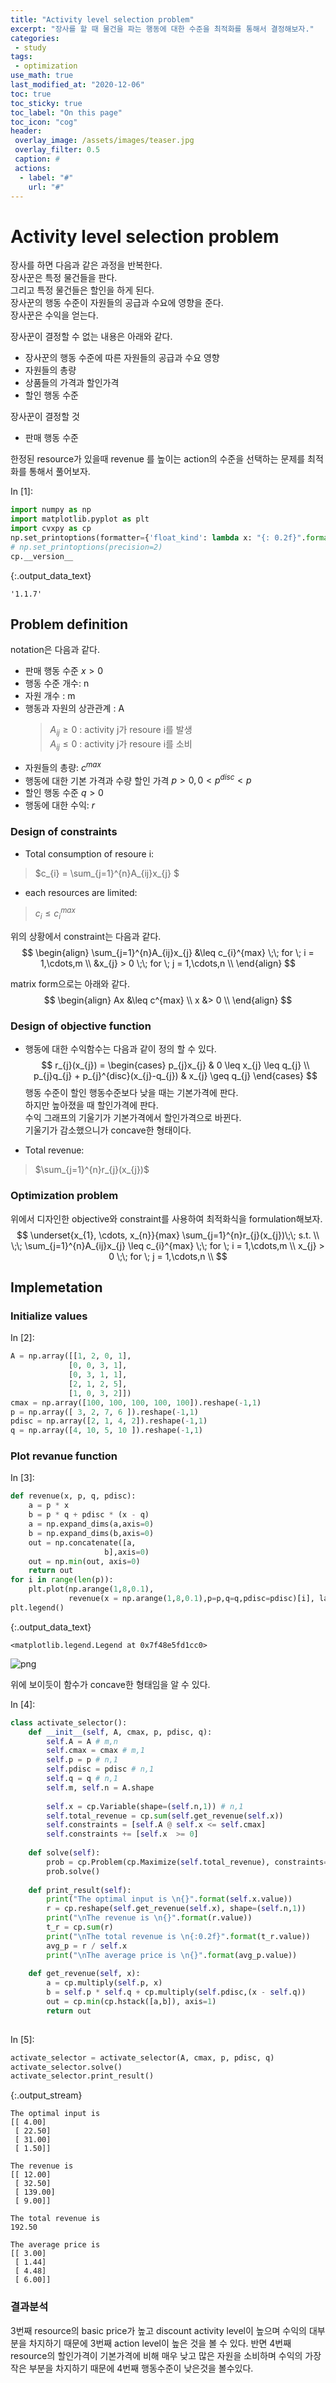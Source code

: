 ```yaml
---
title: "Activity level selection problem"
excerpt: "장사를 할 때 물건을 파는 행동에 대한 수준을 최적화를 통해서 결정해보자."
categories:
 - study
tags:
 - optimization
use_math: true
last_modified_at: "2020-12-06"
toc: true
toc_sticky: true
toc_label: "On this page"
toc_icon: "cog"
header:
 overlay_image: /assets/images/teaser.jpg
 overlay_filter: 0.5
 caption: #
 actions:
  - label: "#"
    url: "#"
---
```


# Activity level selection problem
장사를 하면 다음과 같은 과정을 반복한다.  
장사꾼은 특정 물건들을 판다.  
그리고 특정 물건들은 할인을 하게 된다.  
장사꾼의 행동 수준이 자원들의 공급과 수요에 영향을 준다.  
장사꾼은 수익을 얻는다.  

장사꾼이 결정할 수 없는 내용은 아래와 같다.  
 - 장사꾼의 행동 수준에 따른 자원들의 공급과 수요 영향  
 - 자원들의 총량  
 - 상품들의 가격과 할인가격  
 - 할인 행동 수준  

장사꾼이 결정할 것  
 - 판매 행동 수준  

한정된 resource가 있을때 revenue 를 높이는 action의 수준을 선택하는 문제를 최적화를 통해서 풀어보자.  

<div class="prompt input_prompt">
In&nbsp;[1]:
</div>

<div class="input_area" markdown="1">

```python
import numpy as np
import matplotlib.pyplot as plt
import cvxpy as cp
np.set_printoptions(formatter={'float_kind': lambda x: "{: 0.2f}".format(x)})
# np.set_printoptions(precision=2)
cp.__version__
```

</div>




{:.output_data_text}

```
'1.1.7'
```



## Problem definition

notation은 다음과 같다.

 - 판매 행동 수준 $x > 0$  
 - 행동 수준 개수: n  
 - 자원 개수 : m  
 - 행동과 자원의 상관관계 : A  
     > $A_{ij} \geq 0$ : activity j가 resoure i를 발생   
     > $A_{ij} \leq 0$ : activity j가 resoure i를 소비   
 - 자원들의 총량: $c^{max}$  
 - 행동에 대한 기본 가격과 수량 할인 가격 $p > 0,  0 < p^{disc} < p$  
 - 할인 행동 수준 $q > 0$  
 - 행동에 대한 수익: $r$  

### Design of constraints
 - Total consumption of resoure i:  
 > $c_{i} = \sum_{j=1}^{n}A_{ij}x_{j} $
 - each resources are limited:
 > $c_{i} \leq c_{i}^{max}$

위의 상황에서 constraint는 다음과 같다.  
$$
\begin{align}
\sum_{j=1}^{n}A_{ij}x_{j} &\leq c_{i}^{max} \;\; for \; i = 1,\cdots,m \\ 
&x_{j} > 0 \;\; for \; j = 1,\cdots,n \\ 
\end{align}
$$

matrix form으로는 아래와 같다.
$$
\begin{align}
Ax &\leq c^{max} \\ 
x &> 0 \\ 
\end{align}
$$

### Design of objective function
 - 행동에 대한 수익함수는 다음과 같이 정의 할 수 있다.
$$
r_{j}(x_{j}) = \begin{cases} 
p_{j}x_{j} & 0 \leq x_{j} \leq q_{j} \\
p_{j}q_{j} + p_{j}^{disc}(x_{j}-q_{j}) & x_{j} \geq q_{j}
\end{cases}
$$
행동 수준이 할인 행동수준보다 낮을 때는 기본가격에 판다.  
하지만 높아졌을 때 할인가격에 판다.  
수익 그래프의 기울기가 기본가격에서 할인가격으로 바뀐다.  
기울기가 감소했으니가 concave한 형태이다.  

 - Total revenue:
 > $\sum_{j=1}^{n}r_{j}(x_{j})$

### Optimization problem
위에서 디자인한 objective와 constraint를 사용하여 최적화식을 formulation해보자.
$$
\underset{x_{1}, \cdots, x_{n}}{max} \sum_{j=1}^{n}r_{j}(x_{j})\;\; s.t. \\
\;\; \sum_{j=1}^{n}A_{ij}x_{j} \leq c_{i}^{max} \;\; for \; i = 1,\cdots,m \\ 
x_{j} > 0 \;\; for \; j = 1,\cdots,n \\ 
$$

## Implemetation

### Initialize values

<div class="prompt input_prompt">
In&nbsp;[2]:
</div>

<div class="input_area" markdown="1">

```python
A = np.array([[1, 2, 0, 1],
             [0, 0, 3, 1],
             [0, 3, 1, 1],
             [2, 1, 2, 5],
             [1, 0, 3, 2]])
cmax = np.array([100, 100, 100, 100, 100]).reshape(-1,1)
p = np.array([ 3, 2, 7, 6 ]).reshape(-1,1)
pdisc = np.array([2, 1, 4, 2]).reshape(-1,1)
q = np.array([4, 10, 5, 10 ]).reshape(-1,1)
```

</div>

### Plot revanue function

<div class="prompt input_prompt">
In&nbsp;[3]:
</div>

<div class="input_area" markdown="1">

```python
def revenue(x, p, q, pdisc):
    a = p * x
    b = p * q + pdisc * (x - q)
    a = np.expand_dims(a,axis=0)
    b = np.expand_dims(b,axis=0)
    out = np.concatenate([a,
                     b],axis=0)    
    out = np.min(out, axis=0)    
    return out
for i in range(len(p)):
    plt.plot(np.arange(1,8,0.1),
             revenue(x = np.arange(1,8,0.1),p=p,q=q,pdisc=pdisc)[i], label=str(i))
plt.legend()
```

</div>




{:.output_data_text}

```
<matplotlib.legend.Legend at 0x7f48e5fd1cc0>
```




![png](/assets/images/activity_selection_problem_files/activity_selection_problem_6_1.png)


위에 보이듯이 함수가 concave한 형태임을 알 수 있다.

<div class="prompt input_prompt">
In&nbsp;[4]:
</div>

<div class="input_area" markdown="1">

```python
class activate_selector():    
    def __init__(self, A, cmax, p, pdisc, q):
        self.A = A # m,n
        self.cmax = cmax # m,1
        self.p = p # n,1
        self.pdisc = pdisc # n,1
        self.q = q # n,1
        self.m, self.n = A.shape
        
        self.x = cp.Variable(shape=(self.n,1)) # n,1
        self.total_revenue = cp.sum(self.get_revenue(self.x))
        self.constraints = [self.A @ self.x <= self.cmax]
        self.constraints += [self.x  >= 0]
        
    def solve(self):
        prob = cp.Problem(cp.Maximize(self.total_revenue), constraints=self.constraints)
        prob.solve()
        
    def print_result(self):
        print("The optimal input is \n{}".format(self.x.value))
        r = cp.reshape(self.get_revenue(self.x), shape=(self.n,1))
        print("\nThe revenue is \n{}".format(r.value))
        t_r = cp.sum(r)
        print("\nThe total revenue is \n{:0.2f}".format(t_r.value))
        avg_p = r / self.x
        print("\nThe average price is \n{}".format(avg_p.value))
        
    def get_revenue(self, x):
        a = cp.multiply(self.p, x)
        b = self.p * self.q + cp.multiply(self.pdisc,(x - self.q))
        out = cp.min(cp.hstack([a,b]), axis=1)
        return out
             
```

</div>

<div class="prompt input_prompt">
In&nbsp;[5]:
</div>

<div class="input_area" markdown="1">

```python
activate_selector = activate_selector(A, cmax, p, pdisc, q)
activate_selector.solve()
activate_selector.print_result()
```

</div>

{:.output_stream}

```
The optimal input is 
[[ 4.00]
 [ 22.50]
 [ 31.00]
 [ 1.50]]

The revenue is 
[[ 12.00]
 [ 32.50]
 [ 139.00]
 [ 9.00]]

The total revenue is 
192.50

The average price is 
[[ 3.00]
 [ 1.44]
 [ 4.48]
 [ 6.00]]

```

###  결과분석
3번째 resource의 basic price가 높고 
discount activity level이 높으며 수익의 대부분을 차지하기 때문에 
3번째 action level이 높은 것을 볼 수 있다.
반면 4번째 resource의 할인가격이 기본가격에 비해 매우 낮고
많은 자원을 소비하며 수익의 가장 작은 부분을 차지하기 때문에
4번째 행동수준이 낮은것을 볼수있다.
